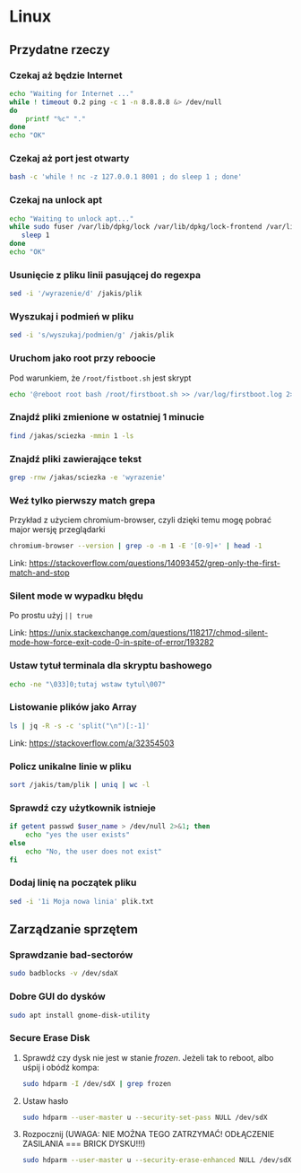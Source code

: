 # Linux

## Przydatne rzeczy

### Czekaj aż będzie Internet

```bash
echo "Waiting for Internet ..."
while ! timeout 0.2 ping -c 1 -n 8.8.8.8 &> /dev/null
do
    printf "%c" "."
done
echo "OK"
```

### Czekaj aż port jest otwarty

```sh
bash -c 'while ! nc -z 127.0.0.1 8001 ; do sleep 1 ; done'
```

### Czekaj na unlock apt

```bash
echo "Waiting to unlock apt..."
while sudo fuser /var/lib/dpkg/lock /var/lib/dpkg/lock-frontend /var/lib/apt/lists/lock /var/cache/apt/archives/lock >/dev/null 2>&1; do
   sleep 1
done
echo "OK"
```

### Usunięcie z pliku linii pasującej do regexpa

```sh
sed -i '/wyrazenie/d' /jakis/plik
```

### Wyszukaj i podmień w pliku

```sh
sed -i 's/wyszukaj/podmien/g' /jakis/plik
```

### Uruchom jako root przy reboocie

Pod warunkiem, że `/root/fistboot.sh` jest skrypt

```sh
echo '@reboot root bash /root/firstboot.sh >> /var/log/firstboot.log 2>&1' >> /etc/crontab;
```

### Znajdź pliki zmienione w ostatniej 1 minucie

```sh
find /jakas/sciezka -mmin 1 -ls
```

### Znajdź pliki zawierające tekst

```sh
grep -rnw /jakas/sciezka -e 'wyrazenie'
```

### Weź tylko pierwszy match grepa

Przykład z użyciem chromium-browser, czyli dzięki temu mogę pobrać major wersję przeglądarki

```sh
chromium-browser --version | grep -o -m 1 -E '[0-9]+' | head -1
```

Link: https://stackoverflow.com/questions/14093452/grep-only-the-first-match-and-stop

### Silent mode w wypadku błędu

Po prostu użyj `|| true`

Link: https://unix.stackexchange.com/questions/118217/chmod-silent-mode-how-force-exit-code-0-in-spite-of-error/193282

### Ustaw tytuł terminala dla skryptu bashowego

```bash
echo -ne "\033]0;tutaj wstaw tytul\007"
```

### Listowanie plików jako Array

```bash
ls | jq -R -s -c 'split("\n")[:-1]'
```

Link: https://stackoverflow.com/a/32354503

### Policz unikalne linie w pliku

```bash
sort /jakis/tam/plik | uniq | wc -l
```

### Sprawdź czy użytkownik istnieje

```bash
if getent passwd $user_name > /dev/null 2>&1; then
    echo "yes the user exists"
else
    echo "No, the user does not exist"
fi

```

### Dodaj linię na początek pliku

```bash
sed -i '1i Moja nowa linia' plik.txt
```


## Zarządzanie sprzętem

### Sprawdzanie bad-sectorów

```sh
sudo badblocks -v /dev/sdaX
```

### Dobre GUI do dysków

```sh
sudo apt install gnome-disk-utility
```

### Secure Erase Disk

1. Sprawdź czy dysk nie jest w stanie _frozen_. Jeżeli tak to reboot, albo uśpij i obódź kompa:

    ```sh
    sudo hdparm -I /dev/sdX | grep frozen
    ```

1. Ustaw hasło

    ```sh
    sudo hdparm --user-master u --security-set-pass NULL /dev/sdX
    ```

1. Rozpocznij (UWAGA: NIE MOŻNA TEGO ZATRZYMAĆ! ODŁĄCZENIE ZASILANIA === BRICK DYSKU!!!)

    ```sh
    sudo hdparm --user-master u --security-erase-enhanced NULL /dev/sdX
    ```

